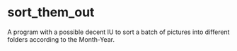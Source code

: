 # sort_them_out
A program with a possible decent IU to sort a batch of pictures into different folders according to the Month-Year.
